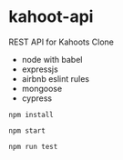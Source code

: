 # kahoot-api

REST API for Kahoots Clone

* node with babel
* expressjs
* airbnb eslint rules
* mongoose
* cypress


```
npm install

npm start

npm run test
```



